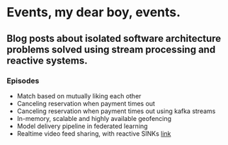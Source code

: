 # Events, my dear boy, events.

## Blog posts about isolated software architecture problems solved using stream processing and reactive systems.

### Episodes
 - Match based on mutually liking each other
 - Canceling reservation when payment times out
 - Canceling reservation when payment times out using kafka streams
 - In-memory, scalable and highly available geofencing
 - Model delivery pipeline in federated learning 
 - Realtime video feed sharing, with reactive SINKs
   [link](https://github.com/bmd007/ai-car-driver/blob/03ab443f6c078a7d27bbcae12f6650a76fcb0ce4/kale-kaj/src/main/java/io/github/bmd007/rpi/ActuatorResource.java#L32)
